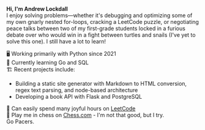 **Hi, I'm Andrew Lockdall** <br>
I enjoy solving problems—whether it's debugging and optimizing some of my own gnarly nested for-loops, cracking a LeetCode puzzle, or negotiating peace talks between two of my first-grade students locked in a furious debate over who would win in a fight between turtles and snails (I've yet to solve this one). I still have a lot to learn!

🖥️ Working primarily with Python since 2021  
🐹 Currently learning Go and SQL  
🏗️ Recent projects include:
* Building a static site generator with Markdown to HTML conversion, regex text parsing, and node-based architecture  
* Developing a book API with Flask and PostgreSQL <br>

🚀 Can easily spend many joyful hours on [LeetCode](https://leetcode.com/u/arrelecq/) <br>
🏁 Play me in chess on [Chess.com](https://www.chess.com/member/daristane) - I'm not that good, but I try. <br>
Go Pacers.
